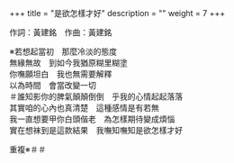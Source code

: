 +++
title = "是欲怎樣才好"
description = ""
weight = 7
+++

作詞：黃建銘　作曲：黃建銘

※若想起當初　那麼冷淡的態度  
無緣無故　到如今我猶原糊里糊塗  
你嘸願坦白　我也無需要解釋  
以為時間　會當改變一切  
＃誰知影你的脾氣顛顛倒倒　乎我的心情起起落落  
其實咱的心內也真清楚　這種感情是有若無  
我一直想要甲你白頭偕老　為怎樣期待變成煩惱  
實在想袜到是這款結果　我嘸知嘸知是欲怎樣才好  

重複※＃＃